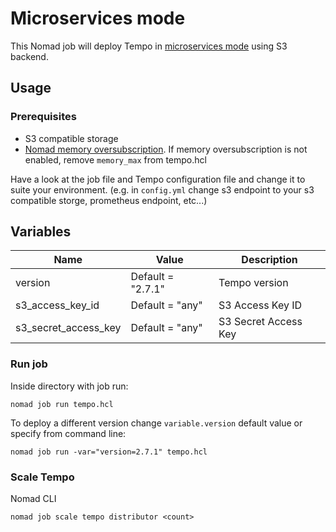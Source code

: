 # Microservices mode

This Nomad job will deploy Tempo in
[microservices mode](https://grafana.com/docs/tempo/latest/setup/deployment/#microservices-mode) using S3 backend.

## Usage

### Prerequisites
- S3 compatible storage
- [Nomad memory oversubscription](https://developer.hashicorp.com/nomad/tutorials/advanced-scheduling/memory-oversubscription). If memory oversubscription is not enabled, remove `memory_max` from tempo.hcl

Have a look at the job file and Tempo configuration file and change it to suite your environment. (e.g. in `config.yml` change s3 endpoint to your s3 compatible storge, prometheus endpoint, etc...)

Variables
--------------

| Name | Value | Description |
|---|---|---|
| version | Default = "2.7.1" | Tempo version |
| s3_access_key_id | Default = "any" | S3 Access Key ID |
| s3_secret_access_key | Default = "any" | S3 Secret Access Key |

### Run job

Inside directory with job run:

```shell
nomad job run tempo.hcl
```

To deploy a different version change `variable.version` default value or
specify from command line:

```shell
nomad job run -var="version=2.7.1" tempo.hcl
```

### Scale Tempo

Nomad CLI

```shell
nomad job scale tempo distributor <count>
```
